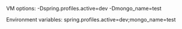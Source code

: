 

VM options:
-Dspring.profiles.active=dev -Dmongo_name=test

Environment variables: 
spring.profiles.active=dev;mongo_name=test

